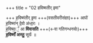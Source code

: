 +++
title = "02 हविष्मतीर् इमा"

+++
ह॒विष्म॑तीर् इ॒मा +++(वसतीवरीसंज्ञा)+++ आपो॑  
ह॒विष्मा॑न् दे॒वो अ॑ध्व॒रः ।   
ह॒विष्मा॒ँ॒ आ **वि॑वासति** +++(←वा गतिगन्धनयोः)+++   
**ह॒विष्माँ॑ अस्तु॒** सूर्यः॑ ॥